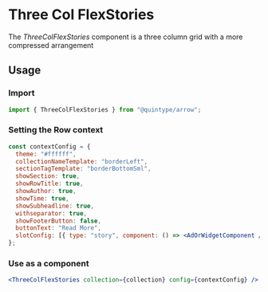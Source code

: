 # Three Col FlexStories

The _ThreeColFlexStories_ component is a three column grid with a more compressed arrangement

## Usage

### Import

```jsx
import { ThreeColFlexStories } from "@quintype/arrow";
```

### Setting the Row context

```jsx
const contextConfig = {
  theme: "#ffffff",
  collectionNameTemplate: "borderLeft",
  sectionTagTemplate: "borderBottomSml",
  showSection: true,
  showRowTitle: true,
  showAuthor: true,
  showTime: true,
  showSubheadline: true,
  withseparator: true,
  showFooterButton: false,
  buttonText: "Read More",
  slotConfig: [{ type: "story", component: () => <AdOrWidgetComponent /> }]
};
```

### Use as a component

```jsx
<ThreeColFlexStories collection={collection} config={contextConfig} />
```

<!-- PROPS -->
